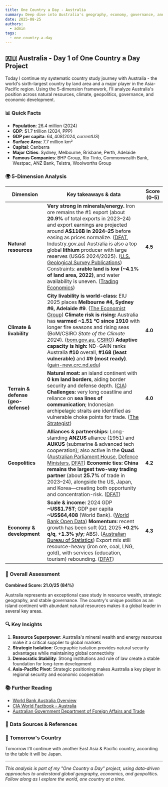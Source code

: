 ```yaml
---
title: One Country a Day - Australia
summary: Deep dive into Australia's geography, economy, governance, and strategic position using the 5-dimension framework
date: 2025-08-25
authors:
  - admin
tags:
  - one-country-a-day
---
```


## 🇦🇺 Australia - Day 1 of One Country a Day Project

Today I continue my systematic country study journey with Australia - the world's sixth-largest country by land area and a major player in the Asia-Pacific region. Using the 5-dimension framework, I'll analyze Australia's position across natural resources, climate, geopolitics, governance, and economic development.

### 📊 Quick Facts
- **Population**: 26.4 million (2024)
- **GDP**: $1.7 trillion (2024, PPP)
- **GDP per capita**: $64,408 (2024, current US$)
- **Surface Area**: 7.7 million km²
- **Capital**: Canberra
- **Major Cities**: Sydney, Melbourne, Brisbane, Perth, Adelaide
- **Famous Companies**: BHP Group, Rio Tinto, Commonwealth Bank, Westpac, ANZ Bank, Telstra, Woolworths Group

### 🌍 5-Dimension Analysis

| Dimension                           | Key takeaways & data                                                                                                                                                                                                                                                                                                                                                                                                                                                                                                   | Score (0–5) |
| ----------------------------------- | ---------------------------------------------------------------------------------------------------------------------------------------------------------------------------------------------------------------------------------------------------------------------------------------------------------------------------------------------------------------------------------------------------------------------------------------------------------------------------------------------------------------------- | ----------- |
| **Natural resources**               | **Very strong in minerals/energy.** Iron ore remains the #1 export (about **20.9%** of total exports in 2023–24) and export earnings are projected around **A\$116B in 2024–25** before easing as prices normalize. ([DFAT][1], [Industry.gov.au][2]) Australia is also a top global **lithium** producer with large reserves (USGS 2024/2025). ([U.S. Geological Survey Publications][3]) Constraints: **arable land is low (\~4.1% of land area, 2022)**, and water availability is uneven. ([Trading Economics][4]) | **4.5**     |
| **Climate & livability**            | **City livability is world-class:** EIU 2025 places **Melbourne #4, Sydney #6, Adelaide #9**. ([The Economist Group][5]) **Climate risk is rising:** Australia has **warmed \~1.51 °C since 1910** with longer fire seasons and rising seas (BoM/CSIRO *State of the Climate 2024*). ([bom.gov.au][6], [CSIRO][7]) **Adaptive capacity is high:** ND-GAIN ranks Australia **#10** overall, **#168 (least vulnerable)** and **#9 (most ready)**. ([gain-new.crc.nd.edu][8])                                             | **4.0**     |
| **Terrain & defense (geo-defense)** | **Natural moat:** an island continent with **0 km land borders**, aiding border security and defense depth. ([CIA][9]) **Challenges:** very long coastline and reliance on **sea lines of communication**; Indonesian archipelagic straits are identified as vulnerable choke points for trade. ([The Strategist][10])                                                                                                                                                                                                 | **4.0**     |
| **Geopolitics**                     | **Alliances & partnerships:** Long-standing **ANZUS** alliance (1951) and **AUKUS** (submarine & advanced tech cooperation); also active in the **Quad**. ([Australian Parliament House][11], [Defence Ministers][12], [DFAT][13]) **Economic ties:** **China remains the largest two-way trading partner** (about **25.7%** of trade in 2023–24), alongside the US, Japan, and Korea—creating both opportunity and concentration-risk. ([DFAT][14])                                                                   | **4.2**     |
| **Economy & development**           | **Scale & income:** 2024 GDP **\~US\$1.75T**; GDP per capita **\~US\$64,408** (World Bank). ([World Bank Open Data][15]) **Momentum:** recent growth has been soft (Q1 2025 **+0.2% q/q**, **+1.3% y/y**; ABS). ([Australian Bureau of Statistics][16]) Export mix still resource-heavy (iron ore, coal, LNG, gold), with services (education, tourism) rebounding. ([DFAT][1])                                                                                                                                        | **4.3**     |

### 🎯 Overall Assessment

**Combined Score: 21.0/25 (84%)**

Australia represents an exceptional case study in resource wealth, strategic geography, and stable governance. The country's unique position as an island continent with abundant natural resources makes it a global leader in several key areas.

### 🔍 Key Insights

1. **Resource Superpower**: Australia's mineral wealth and energy resources make it a critical supplier to global markets
2. **Strategic Isolation**: Geographic isolation provides natural security advantages while maintaining global connectivity
3. **Democratic Stability**: Strong institutions and rule of law create a stable foundation for long-term development
4. **Asia-Pacific Pivot**: Strategic positioning makes Australia a key player in regional security and economic cooperation

### 📚 Further Reading

- [World Bank Australia Overview](https://www.worldbank.org/en/country/australia)
- [CIA World Factbook - Australia](https://www.cia.gov/the-world-factbook/countries/australia/)
- [Australian Government Department of Foreign Affairs and Trade](https://www.dfat.gov.au/)

### 🔗 Data Sources & References

[1]: https://www.dfat.gov.au/sites/default/files/australias-goods-services-by-top-25-exports-2023-24.pdf "Australia's goods and services by top 25 exports 2023-24"
[2]: https://www.industry.gov.au/news/australias-resources-and-energy-exports-set-soften-amid-trade-uncertainties "Australia's resources and energy exports set to soften amid ..."
[3]: https://pubs.usgs.gov/periodicals/mcs2024/mcs2024-lithium.pdf "Mineral Commodity Summaries 2024 (Lithium) - USGS.gov"
[4]: https://tradingeconomics.com/australia/arable-land-percent-of-land-area-wb-data.html "Australia - Arable Land (% Of Land Area) - 2025 Data 2026 ..."
[5]: https://www.economistgroup.com/press-centre/economist-intelligence/eiu-global-liveability-index-2025-copenhagen-replaces-vienna-as-worlds-most "EIU Global Liveability Index 2025 Copenhagen replaces ..."
[6]: https://www.bom.gov.au/state-of-the-climate/ "State of the Climate 2024"
[7]: https://www.csiro.au/en/research/environmental-impacts/climate-change/state-of-the-climate "State of the Climate"
[8]: https://gain-new.crc.nd.edu/country/australia "Australia | ND-GAIN Index"
[9]: https://www.cia.gov/the-world-factbook/about/archives/2023/countries/australia/ "Australia - The World Factbook"
[10]: https://www.aspistrategist.org.au/war-risks-to-australian-maritime-trade/ "War risks to Australian maritime trade | The Strategist"
[11]: https://www.aph.gov.au/About_Parliament/Parliamentary_departments/Parliamentary_Library/Research/Briefing_Book/47th_Parliament/AustraliaSecurityRelationships "Australia's security relationships"
[12]: https://www.minister.defence.gov.au/statements/2024-04-09/aukus-defence-ministers-joint-statement "AUKUS Defence Ministers' Joint Statement"
[13]: https://www.dfat.gov.au/international-relations/regional-architecture/quad "The Quad | Australian Government ..."
[14]: https://www.dfat.gov.au/sites/default/files/australias-goods-services-by-top-15-partners-2023-24.pdf "Australia's goods and services by top 15 partners 2023-24"
[15]: https://data.worldbank.org/country/australia "Australia | Data"
[16]: https://www.abs.gov.au/media-centre/media-releases/australian-economy-grew-02-cent-march-quarter "Australian economy grew 0.2 per cent in March quarter"

### 🚀 Tomorrow's Country

Tomorrow I'll continue with another East Asia & Pacific country, according to the table it will be Japan.

---

*This analysis is part of my "One Country a Day" project, using data-driven approaches to understand global geography, economics, and geopolitics. Follow along as I explore the world, one country at a time.*
